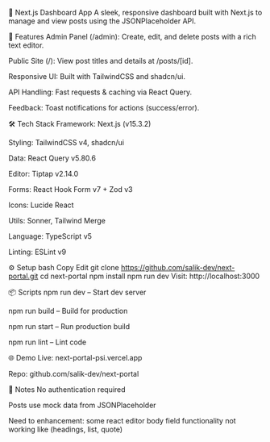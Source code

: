 🚀 Next.js Dashboard App
A sleek, responsive dashboard built with Next.js to manage and view posts using the JSONPlaceholder API.

🔧 Features
Admin Panel (/admin): Create, edit, and delete posts with a rich text editor.

Public Site (/): View post titles and details at /posts/[id].

Responsive UI: Built with TailwindCSS and shadcn/ui.

API Handling: Fast requests & caching via React Query.

Feedback: Toast notifications for actions (success/error).

🛠 Tech Stack
Framework: Next.js (v15.3.2)

Styling: TailwindCSS v4, shadcn/ui

Data: React Query v5.80.6

Editor: Tiptap v2.14.0

Forms: React Hook Form v7 + Zod v3

Icons: Lucide React

Utils: Sonner, Tailwind Merge

Language: TypeScript v5

Linting: ESLint v9

⚙️ Setup
bash
Copy
Edit
git clone https://github.com/salik-dev/next-portal.git
cd next-portal
npm install
npm run dev
Visit: http://localhost:3000

📦 Scripts
npm run dev – Start dev server

npm run build – Build for production

npm run start – Run production build

npm run lint – Lint code

🌐 Demo
Live: next-portal-psi.vercel.app

Repo: github.com/salik-dev/next-portal

📌 Notes
No authentication required

Posts use mock data from JSONPlaceholder

Need to enhancement:
some react editor body field functionality not working like (headings, list, quote)
